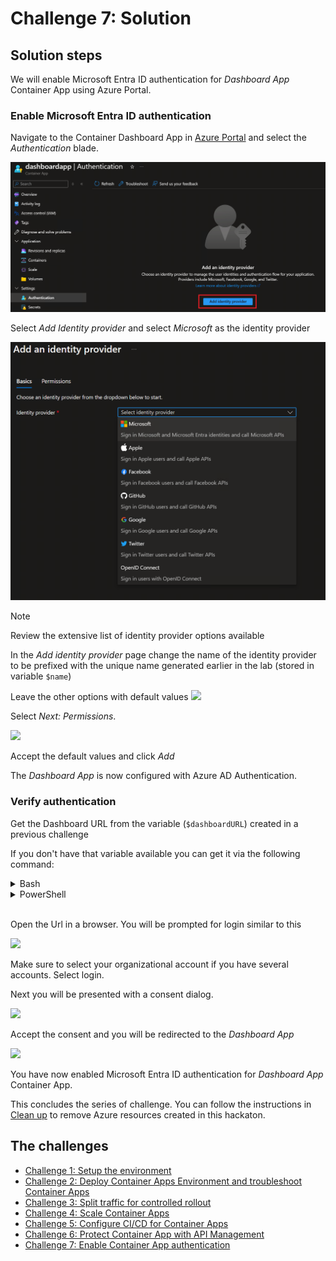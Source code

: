 # Challenge 7: Solution

## Solution steps
We will enable Microsoft Entra ID authentication for _Dashboard App_ Container App using Azure Portal.

### Enable Microsoft Entra ID authentication
Navigate to the Container Dashboard App in [Azure Portal](https://portal.azure.com) and select the _Authentication_ blade.

![](/images/easyauth-authentication.png)

Select _Add Identity provider_ and select _Microsoft_ as the identity provider

![](/images/easyauth-identityprovider.png)

> [!NOTE]
> Review the extensive list of identity provider options available

In the _Add identity provider_ page change the name of the identity provider to be prefixed with the unique name generated earlier in the lab (stored in variable `$name`)

Leave the other options with default values
![](/images/easyauth-identityprovideroptions.png)


Select _Next: Permissions_.

![](/images/easyauth-permission.png)

Accept the default values and click _Add_

The _Dashboard App_ is now configured with Azure AD Authentication.


### Verify authentication

Get the Dashboard URL from the variable (`$dashboardURL`) created in a previous challenge

If you don't have that variable available you can get it via the following command:


<details>
  <summary>Bash</summary>

```bash
dashboardURL=https://dashboardapp.$(az containerapp env show -g $resourceGroup -n $containerAppEnv --query 'properties.defaultDomain' -o tsv)
echo 'Open the URL in your browser of choice:' $dashboardURL

```

  </summary>
</details>

<details>
  <summary>PowerShell</summary>

```PowerShell

$dashboardURL="https://dashboardapp.$((Get-AzContainerAppManagedEnv -ResourceGroupName $resourceGroup -EnvName $containerAppEnv).DefaultDomain)/"
Write-Host "Open the URL in your browser of choice: $dashboardURL"
```

  </summary>
</details>
<br>

Open the Url in a browser. You will be prompted for login similar to this

![](images/easyauth-login.png)

Make sure to select your organizational account if you have several accounts. 
Select login.

Next you will be presented with a consent dialog. 

![](images/easyauth-consent.png)

Accept the consent and you will be redirected to the _Dashboard App_

![](/images/easyauth-dashboardapp.png)


You have now enabled Microsoft Entra ID authentication for  _Dashboard App_ Container App.

This concludes the series of challenge. You can follow the instructions in [Clean up](cleanup.md) to remove Azure resources created in this hackaton.

## The challenges

- [Challenge 1: Setup the environment](challenge1.md)
- [Challenge 2: Deploy Container Apps Environment and troubleshoot Container Apps](challenge2.md)
- [Challenge 3: Split traffic for controlled rollout](challenge3.md)
- [Challenge 4: Scale Container Apps](challenge4.md)
- [Challenge 5: Configure CI/CD for Container Apps](challenge5.md)
- [Challenge 6: Protect Container App with API Management](challenge6.md)
- [Challenge 7: Enable Container App authentication](challenge7.md)

